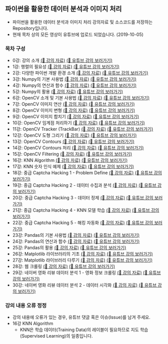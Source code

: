 
## 파이썬을 활용한 데이터 분석과 이미지 처리
* 파이썬을 활용한 데이터 분석과 이미지 처리 강의자료 및 소스코드를 저장하는 Repository입니다.
* 현재 목차 상의 모든 영상이 유튜브에 업로드 되었습니다. (2019-10-05)

### 목차 구성
* 0강: 강의 소개 [(:bookmark_tabs: 강의 자료)](/00.%20강의%20소개/) [(:link: 유튜브 강의 보러가기)](https://www.youtube.com/watch?v=V8Lpf3WCZ4g&list=PLRx0vPvlEmdBx9X5xSgcEk4CEbzEiws8C&index=1)
* 1강: 행렬의 필요성 [(:bookmark_tabs: 강의 자료)](/01.%20행렬의%20필요성/) [(:link: 유튜브 강의 보러가기)](https://www.youtube.com/watch?v=hqqmIemBbvw&list=PLRx0vPvlEmdBx9X5xSgcEk4CEbzEiws8C&index=2)
* 2강: 다양한 파이썬 개발 환경 소개 [(:bookmark_tabs: 강의 자료)](/02.%20다양한%20파이썬%20개발%20환경%20소개/)  [(:link: 유튜브 강의 보러가기)](https://www.youtube.com/watch?v=YkeGZ3MGr3o&list=PLRx0vPvlEmdBx9X5xSgcEk4CEbzEiws8C&index=3)
* 3강: Numpy의 기본 사용법 [(:bookmark_tabs: 강의 자료)](/03.%20Numpy의%20기본%20사용법/) [(:link: 유튜브 강의 보러가기)](https://www.youtube.com/watch?v=LdoJAC26MIc&list=PLRx0vPvlEmdBx9X5xSgcEk4CEbzEiws8C&index=4)
* 4강: Numpy의 연산과 함수 [(:bookmark_tabs: 강의 자료)](/04.%20Numpy의%20연산과%20함수/) [(:link: 유튜브 강의 보러가기)](https://www.youtube.com/watch?v=k4bTgociqZ8&list=PLRx0vPvlEmdBx9X5xSgcEk4CEbzEiws8C&index=5)
* 5강: Numpy의 활용 [(:bookmark_tabs: 강의 자료)](/05.%20Numpy의%20활용/) [(:link: 유튜브 강의 보러가기)](https://www.youtube.com/watch?v=Ohein9rZ4fk&list=PLRx0vPvlEmdBx9X5xSgcEk4CEbzEiws8C&index=6)
* 6강: OpenCV 소개 및 기본 사용법 [(:bookmark_tabs: 강의 자료)](/06.%20OpenCV%20소개%20및%20기본%20사용법/) [(:link: 유튜브 강의 보러가기)](https://www.youtube.com/watch?v=F2FRpmh9sQo&list=PLRx0vPvlEmdBx9X5xSgcEk4CEbzEiws8C&index=7)
* 7강: OpenCV 이미지 연산 [(:bookmark_tabs: 강의 자료)](/07.%20OpenCV%20이미지%20연산/) [(:link: 유튜브 강의 보러가기)](https://www.youtube.com/watch?v=KkQC3q3mTgo&list=PLRx0vPvlEmdBx9X5xSgcEk4CEbzEiws8C&index=8)
* 8강: OpenCV 이미지 변형 [(:bookmark_tabs: 강의 자료)](/08.%20OpenCV%20이미지%20변형/) [(:link: 유튜브 강의 보러가기)](https://www.youtube.com/watch?v=Dov-49fwaG4&list=PLRx0vPvlEmdBx9X5xSgcEk4CEbzEiws8C&index=9)
* 9강: OpenCV 이미지 합치기 [(:bookmark_tabs: 강의 자료)](/09.%20OpenCV%20이미지%20합치기/) [(:link: 유튜브 강의 보러가기)](https://www.youtube.com/watch?v=WWLsrX42lbU&list=PLRx0vPvlEmdBx9X5xSgcEk4CEbzEiws8C&index=10)
* 10강: OpenCV 임계점 처리하기 [(:bookmark_tabs: 강의 자료)](/10.%20OpenCV%20임계점%20처리하기/) [(:link: 유튜브 강의 보러가기)](https://www.youtube.com/watch?v=Xqm4R1cKbFI&list=PLRx0vPvlEmdBx9X5xSgcEk4CEbzEiws8C&index=11)
* 11강: OpenCV Tracker (TrackBar) [(:bookmark_tabs: 강의 자료)](/11.%20OpenCV%20Tracker/) [(:link: 유튜브 강의 보러가기)](https://www.youtube.com/watch?v=61dNYY1_IIE&list=PLRx0vPvlEmdBx9X5xSgcEk4CEbzEiws8C&index=12)
* 12강: OpenCV 도형 그리기 [(:bookmark_tabs: 강의 자료)](/12.%20OpenCV%20도형%20그리기/) [(:link: 유튜브 강의 보러가기)](https://www.youtube.com/watch?v=2SwYwlVcxhA&list=PLRx0vPvlEmdBx9X5xSgcEk4CEbzEiws8C&index=13)
* 13강: OpenCV Contours [(:bookmark_tabs: 강의 자료)](/13.%20OpenCV%20Contours/) [(:link: 유튜브 강의 보러가기)](https://www.youtube.com/watch?v=E8LPYLcIn4Q&list=PLRx0vPvlEmdBx9X5xSgcEk4CEbzEiws8C&index=14)
* 14강: OpenCV Contours 처리 [(:bookmark_tabs: 강의 자료)](/14.%20OpenCV%20Contours%20처리/) [(:link: 유튜브 강의 보러가기)](https://www.youtube.com/watch?v=xBfq6DJQ8xs&list=PLRx0vPvlEmdBx9X5xSgcEk4CEbzEiws8C&index=15)
* 15강: OpenCV Filtering [(:bookmark_tabs: 강의 자료)](/15.%20OpenCV%20Filtering/) [(:link: 유튜브 강의 보러가기)](https://www.youtube.com/watch?v=5V_iHjiey2o&list=PLRx0vPvlEmdBx9X5xSgcEk4CEbzEiws8C&index=16)
* 16강: KNN Algorithm [(:bookmark_tabs: 강의 자료)](/16.%20KNN%20Algorithm/) [(:link: 유튜브 강의 보러가기)](https://www.youtube.com/watch?v=QRWNto6BsfY&list=PLRx0vPvlEmdBx9X5xSgcEk4CEbzEiws8C&index=17)
* 17강: KNN 숫자 인식 예제 [(:bookmark_tabs: 강의 자료)](/17.%20KNN%20숫자%20인식%20예제/) [(:link: 유튜브 강의 보러가기)](https://www.youtube.com/watch?v=dsmXqJ9hkgQ&list=PLRx0vPvlEmdBx9X5xSgcEk4CEbzEiws8C&index=18)
* 18강: 중급 Captcha Hacking 1 - Problem Define [(:bookmark_tabs: 강의 자료)](/18.%20중급%20Captcha%20Hacking%201%20-%20Problem%20Define/) [(:link: 유튜브 강의 보러가기)](https://www.youtube.com/watch?v=vKktSCf2ru0&list=PLRx0vPvlEmdBx9X5xSgcEk4CEbzEiws8C&index=19)
* 19강: 중급 Captcha Hacking 2 - 데이터 수집과 분석 [(:bookmark_tabs: 강의 자료)](/19.%20중급%20Captcha%20Hacking%202%20-%20데이터%20수집과%20분석/) [(:link: 유튜브 강의 보러가기)](https://www.youtube.com/watch?v=2zdiZI1ndjo&list=PLRx0vPvlEmdBx9X5xSgcEk4CEbzEiws8C&index=20)
* 20강: 중급 Captcha Hacking 3 - 데이터 정제 [(:bookmark_tabs: 강의 자료)](/20.%20중급%20Captcha%20Hacking%203%20-%20데이터%20정제/) [(:link: 유튜브 강의 보러가기)](https://www.youtube.com/watch?v=ovsK_AxqFIQ&list=PLRx0vPvlEmdBx9X5xSgcEk4CEbzEiws8C&index=21)
* 21강: 중급 Captcha Hacking 4 - KNN 모델 학습 [(:bookmark_tabs: 강의 자료)](/21.%20중급%20Captcha%20Hacking%204%20-%20KNN%20모델%20학습/) [(:link: 유튜브 강의 보러가기)](https://www.youtube.com/watch?v=-LM6kkkNhY0&list=PLRx0vPvlEmdBx9X5xSgcEk4CEbzEiws8C&index=22)
* 22강: 중급 Captcha Hacking 5 - 해킹 자동화 [(:bookmark_tabs: 강의 자료)](/22.%20중급%20Captcha%20Hacking%205%20-%20해킹%20자동화/) [(:link: 유튜브 강의 보러가기)](https://www.youtube.com/watch?v=3T2nShDtSME&list=PLRx0vPvlEmdBx9X5xSgcEk4CEbzEiws8C&index=23)
* 23강: Pandas의 기본 사용법 [(:bookmark_tabs: 강의 자료)](/23.%20Pandas의%20기본%20사용법/) [(:link: 유튜브 강의 보러가기)](https://www.youtube.com/watch?v=9PF4BAFh-J8&list=PLRx0vPvlEmdBx9X5xSgcEk4CEbzEiws8C&index=24)
* 24강: Pandas의 연산과 함수 [(:bookmark_tabs: 강의 자료)](/24.%20Pandas의%20연산과%20함수/) [(:link: 유튜브 강의 보러가기)](https://www.youtube.com/watch?v=BZIsxdEybxo&list=PLRx0vPvlEmdBx9X5xSgcEk4CEbzEiws8C&index=25)
* 25강: Pandas의 활용 [(:bookmark_tabs: 강의 자료)](/25.%20Pandas의%20활용/) [(:link: 유튜브 강의 보러가기)](https://www.youtube.com/watch?v=5ZiP4HRFBqU&list=PLRx0vPvlEmdBx9X5xSgcEk4CEbzEiws8C&index=26)
* 26강: Matplotlib 라이브러리의 기초 [(:bookmark_tabs: 강의 자료)](/26.%20Matplotlib%20라이브러리의%20기초/) [(:link: 유튜브 강의 보러가기)](https://www.youtube.com/watch?v=kdf2RLwec8s&list=PLRx0vPvlEmdBx9X5xSgcEk4CEbzEiws8C&index=27)
* 27강: Matplotlib 라이브러리 다루기 [(:bookmark_tabs: 강의 자료)](/27.%20Matploblib%20라이브러리%20다루기/) [(:link: 유튜브 강의 보러가기)](https://www.youtube.com/watch?v=Ghq4oSxk0Fg&list=PLRx0vPvlEmdBx9X5xSgcEk4CEbzEiws8C&index=28)
* 28강: 웹 크롤링 [(:bookmark_tabs: 강의 자료)](/28.%20웹%20크롤링/) [(:link: 유튜브 강의 보러가기)](https://www.youtube.com/watch?v=gKCkz0lXWR4&list=PLRx0vPvlEmdBx9X5xSgcEk4CEbzEiws8C&index=29)
* 29강: 네이버 영화 리뷰 데이터 분석 1 - 영화 정보 크롤링 [(:bookmark_tabs: 강의 자료)](/29.%20네이버%20영화%20리뷰%20데이터%20분석%20①%20영화%20정보%20크롤링/) [(:link: 유튜브 강의 보러가기)](https://www.youtube.com/watch?v=8rgCwpA4Fms&list=PLRx0vPvlEmdBx9X5xSgcEk4CEbzEiws8C&index=30)
* 30강: 네이버 영화 리뷰 데이터 분석 2 - 데이터 시각화 [(:bookmark_tabs: 강의 자료)](/30.%20네이버%20영화%20리뷰%20데이터%20분석%20②%20데이터%20시각화/) [(:link: 유튜브 강의 보러가기)](https://www.youtube.com/watch?v=L4WMGMtmXFA&list=PLRx0vPvlEmdBx9X5xSgcEk4CEbzEiws8C&index=31)

### 강의 내용 오류 정정

* 강의 내용에 오류가 있는 경우, 유튜브 댓글 혹은 이슈(Issue)를 남겨 주세요.
* 16강 KNN Algorithm
    * KNN은 학습 데이터(Training Data)의 레이블이 필요하므로 지도 학습(Supervised Learning)의 일종입니다.
